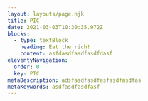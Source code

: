 ```yaml
---
layout: layouts/page.njk
title: PIC
date: 2021-03-03T10:30:35.972Z
blocks:
  - type: textBlock
    heading: Eat the rich!
    content: asfdasdfasdfasdfdasf
eleventyNavigation:
  order: 0
  key: PIC
metaDescription: adsfasdfasdfasfasdfasdfas
metaKeywords: asdfasdfasdfasf
---
```


